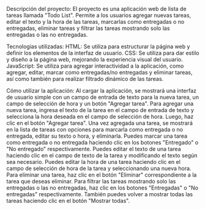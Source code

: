 Descripción del proyecto:
El proyecto es una aplicación web de lista de tareas llamada "Todo List". Permite a los usuarios agregar nuevas tareas, editar el texto y la hora de las tareas, marcarlas como entregadas o no entregadas, eliminar tareas y filtrar las tareas mostrando solo las entregadas o las no entregadas.

Tecnologías utilizadas:
HTML: Se utiliza para estructurar la página web y definir los elementos de la interfaz de usuario.
CSS: Se utiliza para dar estilo y diseño a la página web, mejorando la experiencia visual del usuario.
JavaScript: Se utiliza para agregar interactividad a la aplicación, como agregar, editar, marcar como entregadas/no entregadas y eliminar tareas, así como también para realizar filtrado dinámico de las tareas.

Cómo utilizar la aplicación:
Al cargar la aplicación, se mostrará una interfaz de usuario simple con un campo de entrada de texto para la nueva tarea, un campo de selección de hora y un botón "Agregar tarea".
Para agregar una nueva tarea, ingresa el texto de la tarea en el campo de entrada de texto y selecciona la hora deseada en el campo de selección de hora. Luego, haz clic en el botón "Agregar tarea".
Una vez agregada una tarea, se mostrará en la lista de tareas con opciones para marcarla como entregada o no entregada, editar su texto o hora, y eliminarla.
Puedes marcar una tarea como entregada o no entregada haciendo clic en los botones "Entregado" o "No entregado" respectivamente.
Puedes editar el texto de una tarea haciendo clic en el campo de texto de la tarea y modificando el texto según sea necesario.
Puedes editar la hora de una tarea haciendo clic en el campo de selección de hora de la tarea y seleccionando una nueva hora.
Para eliminar una tarea, haz clic en el botón "Eliminar" correspondiente a la tarea que deseas eliminar.
Para filtrar las tareas mostrando solo las entregadas o las no entregadas, haz clic en los botones "Entregadas" o "No entregadas" respectivamente. También puedes volver a mostrar todas las tareas haciendo clic en el botón "Mostrar todas".

